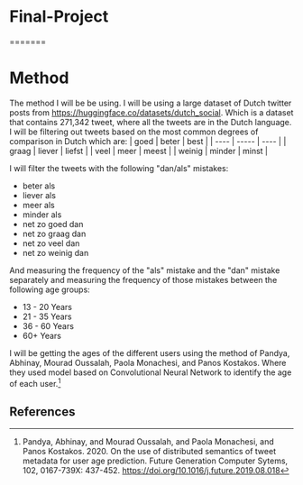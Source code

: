 # Final-Project
=======
# Method
The method I will be be using. I will be using a large dataset of Dutch twitter posts from https://huggingface.co/datasets/dutch_social. Which is a dataset that contains 271,342 tweet, where all the tweets are in the Dutch language. I will be filtering out tweets based on the most common degrees of comparison in Dutch which are: 
| goed | beter | best |
| ---- | ----- | ---- | 
| graag | liever | liefst |
| veel | meer | meest |
| weinig | minder | minst |

I will filter the tweets with the following "dan/als" mistakes:
* beter als 
* liever als 
* meer als 
* minder als
* net zo goed dan
* net zo graag dan
* net zo veel dan
* net zo weinig dan

And measuring the frequency of the "als" mistake and the "dan" mistake separately and measuring the frequency of those mistakes between the following age groups:
* 13 - 20 Years
* 21 - 35 Years
* 36 - 60 Years
* 60+ Years

I will be getting the ages of the different users using the method of Pandya, Abhinay, Mourad Oussalah, Paola Monachesi, and Panos Kostakos. Where they used model based on Convolutional Neural Network to identify the age of each user.[^1]

## References
[^1]: Pandya, Abhinay, and Mourad Oussalah, and Paola Monachesi, and Panos Kostakos. 2020. On the use of distributed semantics of tweet metadata for user age prediction. Future Generation Computer Sytems, 102, 0167-739X: 437-452. https://doi.org/10.1016/j.future.2019.08.018  
        